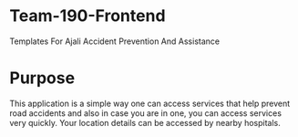 # Team-190-Frontend
Templates For Ajali Accident Prevention And Assistance

# Purpose
This application is a simple way one can access services that help prevent road accidents and also in case you are in one, you can access services very quickly. Your location details can be accessed by nearby hospitals.